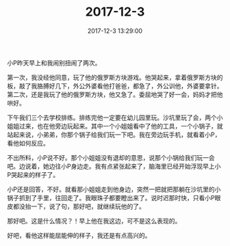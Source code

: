 ﻿---
title: "2017-12-3"
date: 2017-12-3 13:29:00
tags: 文字
categories: 爸爸
---
小P昨天早上和我闹别扭闹了两次。

第一次，我没经他同意，玩了他的俄罗斯方块游戏。他哭起来，拿着俄罗斯方块的板，敲了我胳膊好几下，外公外婆看他打爸爸，都急了，外公训他，外婆要拿针。第二次，还是我玩了他的俄罗斯方块，他又急了。委屈地哭了好一会，妈妈才把他哄好。

下午我们三个去学校排练。排练完他一定要在幼儿园里玩。沙坑里玩了会，两个小姐姐过来，也在他旁边玩起来。其中一个小姐姐看中了他的工具，一个小锅子，就站起来说，小弟弟，你那个锅子给我们玩一下吧。我在旁边玩手机，就看着小P，看他如何反应。

不出所料，小P说不好。那个小姐姐没有退却的意思，说那个小锅给我们玩一会吧。边说着，她边往小P身边走。我有点紧张起来了，脑海里已经开始浮现早上小P哭起来的样子了。

小P还是回答，不好。就看那小姐姐走到他身边，突然一把就把那躺在沙坑里的小锅子抓到了手里，往回走了。我眼珠子都要瞪出来了。说时迟那时快，只看小P眼皮都没抬一下，说了句，那好吧，就继续玩他的了。

那好吧。这是什么情况？！早上他在我这边，可不是这么表现的。

好吧，看他这样能屈能伸的样子，我还是有点高兴的。